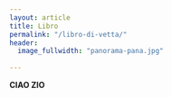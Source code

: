 ```yaml
---
layout: article
title: Libro
permalink: "/libro-di-vetta/"
header: 
  image_fullwidth: "panorama-pana.jpg"
  
---
```


**CIAO ZIO**
